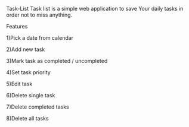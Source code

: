 Task-List
Task list is a simple web application to save Your daily tasks in order not to miss anything.

Features

1)Pick a date from calendar

2)Add new task

3)Mark task as completed / uncompleted

4)Set task priority

5)Edit task

6)Delete single task

7)Delete completed tasks

8)Delete all tasks
